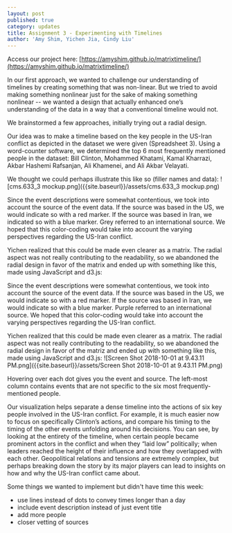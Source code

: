 ```yaml
---
layout: post
published: true
category: updates
title: Assignment 3 - Experimenting with Timelines
author: 'Amy Shim, Yichen Jia, Cindy Liu'
---
```

Access our project here: [https://amyshim.github.io/matrixtimeline/](https://amyshim.github.io/matrixtimeline/)

In our first approach, we wanted to challenge our understanding of timelines by creating something that was non-linear. But we tried to avoid making something nonlinear just for the sake of making something nonlinear -- we wanted a design that actually enhanced one’s understanding of the data in a way that a conventional timeline would not.

We brainstormed a few approaches, initially trying out a radial design.

Our idea was to make a timeline based on the key people in the US-Iran conflict as depicted in the dataset we were given (Spreadsheet 3). Using a word-counter software, we determined the top 6 most frequently mentioned people in the dataset: Bill Clinton, Mohammed Khatami, Kamal Kharrazi, Akbar Hashemi Rafsanjan, Ali Khamenei, and Ali Akbar Velayati. 

We thought we could perhaps illustrate this like so (filler names and data):
![cms.633_3 mockup.png]({{site.baseurl}}/assets/cms.633_3 mockup.png)

Since the event descriptions were somewhat contentious, we took into account the source of the event data. If the source was based in the US, we would indicate so with a red marker. If the source was based in Iran, we indicated so with a blue marker. Grey referred to an international source. We hoped that this color-coding would take into account the varying perspectives regarding the US-Iran conflict.

Yichen realized that this could be made even clearer as a matrix. The radial aspect was not really contributing to the readability, so we abandoned the radial design in favor of the matrix and ended up with something like this, made using JavaScript and d3.js:

Since the event descriptions were somewhat contentious, we took into account the source of the event data. If the source was based in the US, we would indicate so with a red marker. If the source was based in Iran, we would indicate so with a blue marker. Purple referred to an international source. We hoped that this color-coding would take into account the varying perspectives regarding the US-Iran conflict.

Yichen realized that this could be made even clearer as a matrix. The radial aspect was not really contributing to the readability, so we abandoned the radial design in favor of the matriz and ended up with something like this, made using JavaScript and d3.js:
![Screen Shot 2018-10-01 at 9.43.11 PM.png]({{site.baseurl}}/assets/Screen Shot 2018-10-01 at 9.43.11 PM.png)

Hovering over each dot gives you the event and source. The left-most column contains events that are not specific to the six most frequently-mentioned people.

Our visualization helps separate a dense timeline into the actions of six key people involved in the US-Iran conflict. For example, it is much easier now to focus on specifically Clinton’s actions, and compare his timing to the timing of the other events unfolding around his decisions. You can see, by looking at the entirety of the timeline, when certain people became prominent actors in the conflict and when they “laid low” politically; when leaders reached the height of their influence and how they overlapped with each other. Geopolitical relations and tensions are extremely complex, but perhaps breaking down the story by its major players can lead to insights on how and why the US-Iran conflict came about.

Some things we wanted to implement but didn't have time this week:
- use lines instead of dots to convey times longer than a day
- include event description instead of just event title
- add more people
- closer vetting of sources
